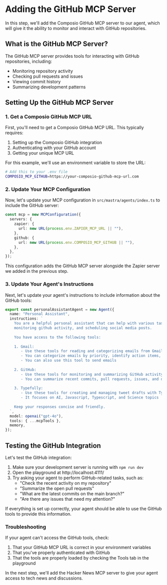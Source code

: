 # Adding the GitHub MCP Server

In this step, we'll add the Composio GitHub MCP server to our agent, which will give it the ability to monitor and interact with GitHub repositories.

## What is the GitHub MCP Server?

The GitHub MCP server provides tools for interacting with GitHub repositories, including:
- Monitoring repository activity
- Checking pull requests and issues
- Viewing commit history
- Summarizing development patterns

## Setting Up the GitHub MCP Server

### 1. Get a Composio GitHub MCP URL

First, you'll need to get a Composio GitHub MCP URL. This typically requires:

1. Setting up the Composio GitHub integration
2. Authenticating with your GitHub account
3. Getting your unique MCP URL

For this example, we'll use an environment variable to store the URL:

```bash
# Add this to your .env file
COMPOSIO_MCP_GITHUB=https://your-composio-github-mcp-url.com
```

### 2. Update Your MCP Configuration

Now, let's update your MCP configuration in `src/mastra/agents/index.ts` to include the GitHub server:

```typescript
const mcp = new MCPConfiguration({
  servers: {
    zapier: {
      url: new URL(process.env.ZAPIER_MCP_URL || ""),
    },
    github: {
      url: new URL(process.env.COMPOSIO_MCP_GITHUB || ""),
    },
  },
});
```

This configuration adds the GitHub MCP server alongside the Zapier server we added in the previous step.

### 3. Update Your Agent's Instructions

Next, let's update your agent's instructions to include information about the GitHub tools:

```typescript
export const personalAssistantAgent = new Agent({
  name: "Personal Assistant",
  instructions: `
    You are a helpful personal assistant that can help with various tasks such as email, 
    monitoring github activity, and scheduling social media posts.
    
    You have access to the following tools:
    
    1. Gmail:
       - Use these tools for reading and categorizing emails from Gmail
       - You can categorize emails by priority, identify action items, and summarize content
       - You can also use this tool to send emails
    
    2. GitHub:
       - Use these tools for monitoring and summarizing GitHub activity
       - You can summarize recent commits, pull requests, issues, and development patterns
    
    3. Typefully:
       - Use these tools for creating and managing tweet drafts with Typefully
       - It focuses on AI, Javascript, Typescript, and Science topics
    
    Keep your responses concise and friendly.
  `,
  model: openai("gpt-4o"),
  tools: { ...mcpTools },
  memory,
});
```

## Testing the GitHub Integration

Let's test the GitHub integration:

1. Make sure your development server is running with `npm run dev`
2. Open the playground at http://localhost:4111/
3. Try asking your agent to perform GitHub-related tasks, such as:
   - "Check the recent activity on my repository"
   - "Summarize the open pull requests"
   - "What are the latest commits on the main branch?"
   - "Are there any issues that need my attention?"

If everything is set up correctly, your agent should be able to use the GitHub tools to provide this information.

### Troubleshooting

If your agent can't access the GitHub tools, check:

1. That your GitHub MCP URL is correct in your environment variables
2. That you've properly authenticated with GitHub
3. That the tools are properly loaded by checking the Tools tab in the playground

In the next step, we'll add the Hacker News MCP server to give your agent access to tech news and discussions.
